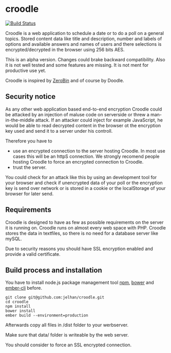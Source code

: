 croodle
=======

[![Build Status](https://travis-ci.org/jelhan/croodle?branch=master&style=flat)](https://travis-ci.org/jelhan/croodle)

Croodle is a web application to schedule a date or to do a poll on a general topics. Stored content data like title and description, number and labels of options and available answers and names of users and there selections is encrypted/decrypted in the browser using 256 bits AES.

This is an alpha version. Changes could brake backward compatibility. Also it is not well tested and some features are missing. It is not ment for productive use yet.

Croodle is inspired by [ZeroBin](https://github.com/sebsauvage/ZeroBin) and of course by Doodle.

Security notice
---------------

As any other web application based end-to-end encryption Croodle could be attacked by an injection of maluse code on serverside or threw a man-in-the-middle attack. If an attacker could inject for example JavaScript, he would be able to read decrypted content in the browser ot the encryption key used and send it to a server under his controll.

Therefore you have to
* use an encrypted connection to the server hosting Croodle. In most use cases this will be an httpS connection. We strongly recomend people hosting Croodle to force an encrypted connection to Croodle.
* trust the server.

You could check for an attack like this by using an development tool for your browser and check if unencrypted data of your poll or the encryption key is send over network or is stored in a cookie or the localStorage of your browser for later send.

Requirements
------------

Croodle is designed to have as few as possible requirements on the server it is running on. Croodle runs on almost every web space with PHP. Croodle stores the data in textfiles, so there is no need for a database server like mySQL.

Due to security reasons you should have SSL encryption enabled and provide a valid certificate.

Build process and installation
------------------------------

You have to install node.js package management tool [npm](https://www.npmjs.org/), [bower](http://bower.io/) and [ember-cli](http://www.ember-cli.com/) before.

```shell
git clone git@github.com:jelhan/croodle.git
cd croodle
npm install
bower install
ember build --environment=production
```

Afterwards copy all files in /dist folder to your werbserver.

Make sure that data/ folder is writeable by the web server.

You should consider to force an SSL encrypted connection.
